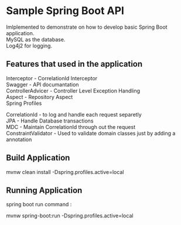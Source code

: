 # Sample Spring Boot API

Imlplemented to demonstrate on how to develop basic Spring Boot application. <br />
MySQL as the database. <br />
Log4j2 for logging.

## Features that used in the application

Interceptor - CorrelationId Interceptor <br />
Swagger - API documantation <br />
ControllerAdvicer - Controller Level Exception Handling<br />
Aspect - Repository Aspect <br />
Spring Profiles <br/>

CorrelationId - to log and handle each request separetly <br />
JPA - Handle Database transactions <br />
MDC - Maintain CorrelationId through out the request <br />
ConstraintValidator - Used to validate domain classes just by adding a annotation <br />

## Build Application

mvnw clean install -Dspring.profiles.active=local <br />

## Running Application

spring boot run command : <br />

mvnw spring-boot:run -Dspring.profiles.active=local


